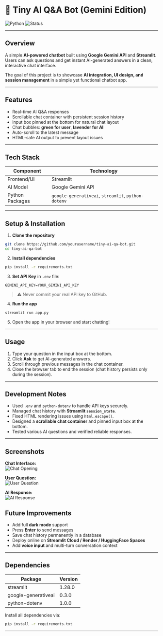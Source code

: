 # 🤖 Tiny AI Q&A Bot (Gemini Edition)

![Python](https://img.shields.io/badge/python-3.11-blue)
![Status](https://img.shields.io/badge/status-completed-green)

---

## **Overview**

A simple **AI-powered chatbot** built using **Google Gemini API** and **Streamlit**. Users can ask questions and get instant AI-generated answers in a clean, interactive chat interface.

The goal of this project is to showcase **AI integration, UI design, and session management** in a simple yet functional chatbot app.

---

## **Features**

* Real-time AI Q&A responses
* Scrollable chat container with persistent session history
* Input box pinned at the bottom for natural chat layout
* Chat bubbles: **green for user**, **lavender for AI**
* Auto-scroll to the latest message
* HTML-safe AI output to prevent layout issues

---

## **Tech Stack**

| Component       | Technology                                          |
| --------------- | --------------------------------------------------- |
| Frontend/UI     | Streamlit                                           |
| AI Model        | Google Gemini API                                   |
| Python Packages | `google-generativeai`, `streamlit`, `python-dotenv` |

---

## **Setup & Installation**

1. **Clone the repository**

```bash
git clone https://github.com/yourusername/tiny-ai-qa-bot.git
cd tiny-ai-qa-bot
```

2. **Install dependencies**

```bash
pip install -r requirements.txt
```

3. **Set API Key** in `.env` file:

```env
GEMINI_API_KEY=YOUR_GEMINI_API_KEY
```

> ⚠️ Never commit your real API key to GitHub.

4. **Run the app**

```bash
streamlit run app.py
```

5. Open the app in your browser and start chatting!

---

## **Usage**

1. Type your question in the input box at the bottom.
2. Click **Ask** to get AI-generated answers.
3. Scroll through previous messages in the chat container.
4. Close the browser tab to end the session (chat history persists only during the session).

---

## **Development Notes**

* Used `.env` and `python-dotenv` to handle API keys securely.
* Managed chat history with **Streamlit `session_state`**.
* Fixed HTML rendering issues using `html.escape()`.
* Designed a **scrollable chat container** and pinned input box at the bottom.
* Tested various AI questions and verified reliable responses.

---
## Screenshots

**Chat Interface:**  
![Chat Opening](screenshots/chat_opening.png)

**User Question:**  
![User Question](screenshots/user_question.png)

**AI Response:**  
![AI Response](screenshots/ai_response.png)

## **Future Improvements**

* Add full **dark mode** support
* Press **Enter** to send messages
* Save chat history permanently in a database
* Deploy online on **Streamlit Cloud / Render / HuggingFace Spaces**
* Add **voice input** and multi-turn conversation context

---

## **Dependencies**

| Package             | Version |
| ------------------- | ------- |
| streamlit           | 1.28.0  |
| google-generativeai | 0.3.0   |
| python-dotenv       | 1.0.0   |

Install all dependencies via:

```bash
pip install -r requirements.txt
```

---


